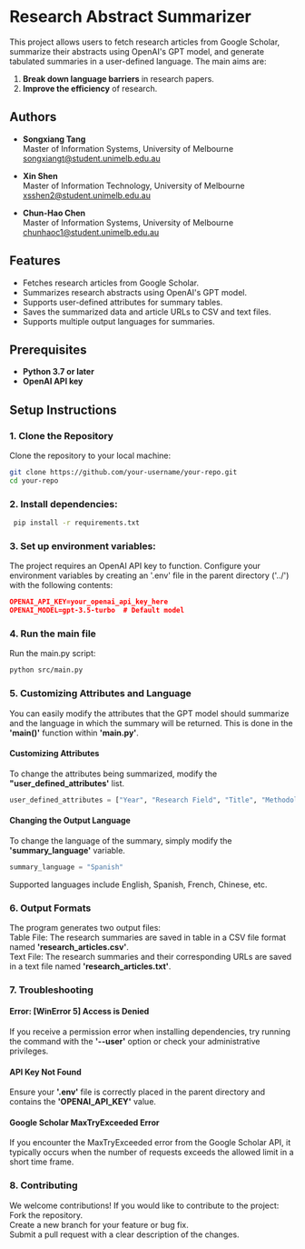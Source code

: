 # Research Abstract Summarizer

This project allows users to fetch research articles from Google Scholar, summarize their abstracts using OpenAI's GPT model, and generate tabulated summaries in a user-defined language. The main aims are:

1. **Break down language barriers** in research papers.
2. **Improve the efficiency** of research.

## Authors

- **Songxiang Tang**  
  Master of Information Systems, University of Melbourne  
  [songxiangt@student.unimelb.edu.au](mailto:songxiangt@student.unimelb.edu.au)

- **Xin Shen**  
  Master of Information Technology, University of Melbourne  
  [xsshen2@student.unimelb.edu.au](mailto:xsshen2@student.unimelb.edu.au)

- **Chun-Hao Chen**  
  Master of Information Systems, University of Melbourne  
  [chunhaoc1@student.unimelb.edu.au](mailto:chunhaoc1@student.unimelb.edu.au)

## Features

- Fetches research articles from Google Scholar.
- Summarizes research abstracts using OpenAI's GPT model.
- Supports user-defined attributes for summary tables.
- Saves the summarized data and article URLs to CSV and text files.
- Supports multiple output languages for summaries.

## Prerequisites

- **Python 3.7 or later**
- **OpenAI API key**

## Setup Instructions

### 1. Clone the Repository

Clone the repository to your local machine:

  ```bash
git clone https://github.com/your-username/your-repo.git
cd your-repo
```
### 2. Install dependencies:
   ``` bash
    pip install -r requirements.txt
 ```
### 3. Set up environment variables:
   The project requires an OpenAI API key to function. Configure your environment variables by creating an '.env' file in the parent directory ('../') with the following contents:
   ```json 
   OPENAI_API_KEY=your_openai_api_key_here
   OPENAI_MODEL=gpt-3.5-turbo  # Default model
 ```

### 4. Run the main file

Run the main.py script:

```bash
python src/main.py
```

### 5. Customizing Attributes and Language
You can easily modify the attributes that the GPT model should summarize and the language in which the summary will be returned. This is done in the **'main()'** function within **'main.py'**.

#### Customizing Attributes <br>
To change the attributes being summarized, modify the **"user_defined_attributes'** list.
```python
user_defined_attributes = ["Year", "Research Field", "Title", "Methodology", "Results"]
```
#### Changing the Output Language
To change the language of the summary, simply modify the **'summary_language'** variable.
```python
summary_language = "Spanish"
```
Supported languages include English, Spanish, French, Chinese, etc.

### 6.  Output Formats
The program generates two output files:<br>
Table File: The research summaries are saved in table in a CSV file format named **'research_articles.csv'**.<br>
Text File: The research summaries and their corresponding URLs are saved in a text file named **'research_articles.txt'**.<br>

### 7.  Troubleshooting
#### Error: [WinError 5] Access is Denied<br>
If you receive a permission error when installing dependencies, try running the command with the **'--user'** option or check your administrative privileges.<br>
#### API Key Not Found<br>
Ensure your **'.env'** file is correctly placed in the parent directory and contains the **'OPENAI_API_KEY'** value.<br>
#### Google Scholar MaxTryExceeded Error<br>
If you encounter the MaxTryExceeded error from the Google Scholar API, it typically occurs when the number of requests exceeds the allowed limit in a short time frame.<br>

### 8.  Contributing
We welcome contributions! If you would like to contribute to the project:<br>
Fork the repository.<br>
Create a new branch for your feature or bug fix.<br>
Submit a pull request with a clear description of the changes.<br>


